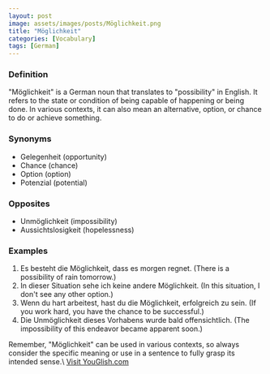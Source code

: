 ```yaml
---
layout: post
image: assets/images/posts/Möglichkeit.png
title: "Möglichkeit"
categories: [Vocabulary]
tags: [German]
---
```


### Definition

"Möglichkeit" is a German noun that translates to "possibility" in English. It refers to the state or condition of being capable of happening or being done. In various contexts, it can also mean an alternative, option, or chance to do or achieve something.

### Synonyms

- Gelegenheit (opportunity)
- Chance (chance)
- Option (option)
- Potenzial (potential)

### Opposites

- Unmöglichkeit (impossibility)
- Aussichtslosigkeit (hopelessness)

### Examples

1. Es besteht die Möglichkeit, dass es morgen regnet. (There is a possibility of rain tomorrow.)
2. In dieser Situation sehe ich keine andere Möglichkeit. (In this situation, I don't see any other option.)
3. Wenn du hart arbeitest, hast du die Möglichkeit, erfolgreich zu sein. (If you work hard, you have the chance to be successful.)
4. Die Unmöglichkeit dieses Vorhabens wurde bald offensichtlich. (The impossibility of this endeavor became apparent soon.)

Remember, "Möglichkeit" can be used in various contexts, so always consider the specific meaning or use in a sentence to fully grasp its intended sense.\ <a id="yg-widget-0" class="youglish-widget" data-query="Möglichkeit" data-lang="german" data-components="8412" data-auto-start="0" data-bkg-color="theme_light" data-title="How%20to%20pronounce%20Möglichkeit%20in%20German"  rel="nofollow" href="https://youglish.com">Visit YouGlish.com</a><script async src="https://youglish.com/public/emb/widget.js" charset="utf-8"></script>